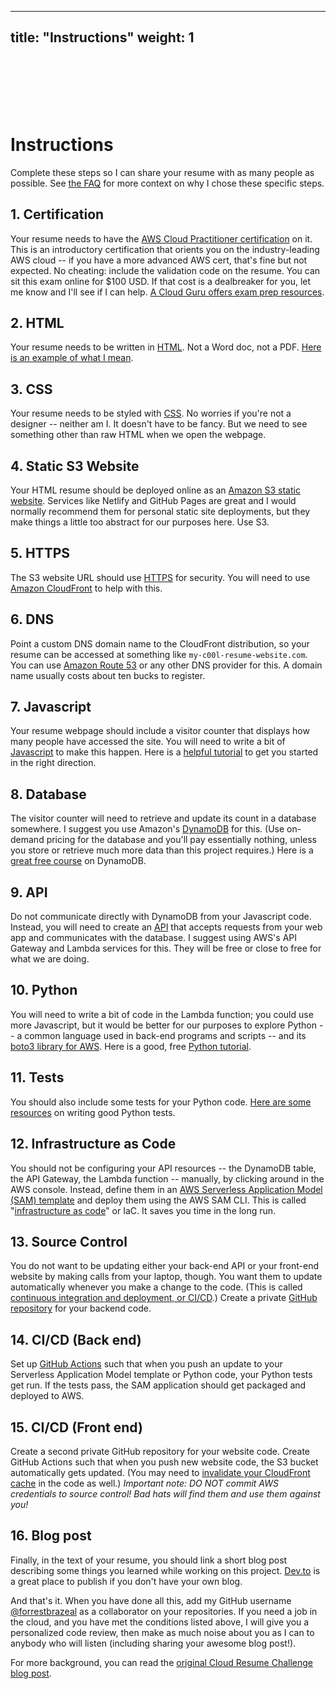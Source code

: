 
---
title: "Instructions"
weight: 1
---

<br>
<br>
<br>
<br>
<br>

# Instructions
Complete these steps so I can share your resume with as many people as possible. See [the FAQ](https://cloudresumechallenge.dev/faq) for more context on why I chose these specific steps.

## 1. Certification

Your resume needs to have the [AWS Cloud Practitioner certification](https://aws.amazon.com/certification/certified-cloud-practitioner/) on it. This is an introductory certification that orients you on the industry-leading AWS cloud -- if you have a more advanced AWS cert, that's fine but not expected. No cheating: include the validation code on the resume. You can sit this exam online for $100 USD. If that cost is a dealbreaker for you, let me know and I'll see if I can help. [A Cloud Guru offers exam prep resources](https://acloud.guru/learn/aws-certified-cloud-practitioner). 

## 2. HTML

 Your resume needs to be written in [HTML](https://developer.mozilla.org/en-US/docs/Web/HTML). Not a Word doc, not a PDF. [Here is an example of what I mean](https://codepen.io/emzarts/pen/OXzmym).

## 3. CSS
Your resume needs to be styled with [CSS](https://www.w3schools.com/css/). No worries if you're not a designer -- neither am I. It doesn't have to be fancy. But we need to see something other than raw HTML when we open the webpage.

## 4. Static S3 Website
Your HTML resume should be deployed online as an [Amazon S3 static website](https://docs.aws.amazon.com/AmazonS3/latest/dev/WebsiteHosting.html). Services like Netlify and GitHub Pages are great and I would normally recommend them for personal static site deployments, but they make things a little too abstract for our purposes here. Use S3. 

## 5. HTTPS
The S3 website URL should use [HTTPS](https://www.cloudflare.com/learning/ssl/what-is-https/) for security. You will need to use [Amazon CloudFront](https://aws.amazon.com/blogs/networking-and-content-delivery/amazon-s3-amazon-cloudfront-a-match-made-in-the-cloud/) to help with this.

## 6. DNS
Point a custom DNS domain name to the CloudFront distribution, so your resume can be accessed at something like `my-c00l-resume-website.com`. You can use [Amazon Route 53](https://aws.amazon.com/route53/) or any other DNS provider for this. A domain name usually costs about ten bucks to register.

## 7. Javascript
Your resume webpage should include a visitor counter that displays how many people have accessed the site. You will need to write a bit of [Javascript](https://developer.mozilla.org/en-US/docs/Web/JavaScript) to make this happen. Here is a [helpful tutorial](https://www.codecademy.com/learn/introduction-to-javascript) to get you started in the right direction.

## 8. Database
The visitor counter will need to retrieve and update its count in a database somewhere. I suggest you use Amazon's [DynamoDB](https://aws.amazon.com/dynamodb/) for this. (Use on-demand pricing for the database and you'll pay essentially nothing, unless you store or retrieve much more data than this project requires.) Here is a [great free course](https://linuxacademy.com/course/dynamo-db-deep-dive/) on DynamoDB.

## 9. API
Do not communicate directly with DynamoDB from your Javascript code. Instead, you will need to create an [API](https://medium.com/@perrysetgo/what-exactly-is-an-api-69f36968a41f) that accepts requests from your web app and communicates with the database. I suggest using AWS's API Gateway and Lambda services for this. They will be free or close to free for what we are doing. 

## 10. Python
You will need to write a bit of code in the Lambda function; you could use more Javascript, but it would be better for our purposes to explore Python -- a common language used in back-end programs and scripts -- and its [boto3 library for AWS](https://boto3.amazonaws.com/v1/documentation/api/latest/index.html). Here is a good, free [Python tutorial](https://www.learnpython.org/).


## 11. Tests
You should also include some tests for your Python code. [Here are some resources](https://realpython.com/python-testing/) on writing good Python tests.

## 12. Infrastructure as Code
You should not be configuring your API resources -- the DynamoDB table, the API Gateway, the Lambda function -- manually, by clicking around in the AWS console. Instead, define them in an [AWS Serverless Application Model (SAM) template](https://aws.amazon.com/serverless/sam/) and deploy them using the AWS SAM CLI. This is called "[infrastructure as code](https://www.hashicorp.com/resources/what-is-infrastructure-as-code/)" or IaC. It saves you time in the long run.

## 13. Source Control
You do not want to be updating either your back-end API or your front-end website by making calls from your laptop, though. You want them to update automatically whenever you make a change to the code. (This is called [continuous integration and deployment, or CI/CD](https://help.github.com/en/actions/building-and-testing-code-with-continuous-integration/about-continuous-integration).) Create a private [GitHub repository](https://help.github.com/en/github/creating-cloning-and-archiving-repositories/creating-a-new-repository) for your backend code. 

## 14. CI/CD (Back end)
Set up [GitHub Actions](https://help.github.com/en/actions/getting-started-with-github-actions/about-github-actions) such that when you push an update to your Serverless Application Model template or Python code, your Python tests get run. If the tests pass, the SAM application should get packaged and deployed to AWS.

## 15. CI/CD (Front end)
Create a second private GitHub repository for your website code. Create GitHub Actions such that when you push new website code, the S3 bucket automatically gets updated. (You may need to [invalidate your CloudFront cache](https://docs.aws.amazon.com/AmazonCloudFront/latest/DeveloperGuide/Invalidation.html) in the code as well.) *Important note: DO NOT commit AWS credentials to source control! Bad hats will find them and use them against you!*

## 16. Blog post
Finally, in the text of your resume, you should link a short blog post describing some things you learned while working on this project. [Dev.to](https://dev.to) is a great place to publish if you don't have your own blog.

And that's it. When you have done all this, add my GitHub username [@forrestbrazeal](https://github.com/forrestbrazeal) as a collaborator on your repositories. If you need a job in the cloud, and you have met the conditions listed above, I will give you a personalized code review, then make as much noise about you as I can to anybody who will listen (including sharing your awesome blog post!).

For more background, you can read the [original Cloud Resume Challenge blog post](https://forrestbrazeal.com/2020/04/23/the-cloud-resume-challenge/).
